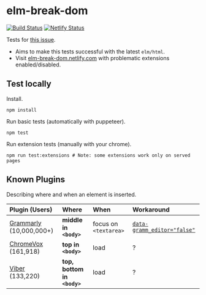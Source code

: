 # elm-break-dom

[![Build Status](https://travis-ci.org/jinjor/elm-break-dom.svg?branch=master)](https://travis-ci.org/jinjor/elm-break-dom)
[![Netlify Status](https://api.netlify.com/api/v1/badges/be3da983-1d1e-4c84-a596-ab4597c31027/deploy-status)](https://app.netlify.com/sites/elm-break-dom/deploys)

Tests for [this issue](https://github.com/elm/html/issues/44).

- Aims to make this tests successful with the latest `elm/html`.
- Visit [elm-break-dom.netlify.com](https://elm-break-dom.netlify.com/) with problematic extensions enabled/disabled.

## Test locally

Install.

```shell
npm install
```

Run basic tests (automatically with puppeteer).

```shell
npm test
```

Run extension tests (manually with your chrome).

```shell
npm run test:extensions # Note: some extensions work only on served pages
```

## Known Plugins

Describing where and when an element is inserted.

| Plugin (Users)               | Where                       | When                  | Workaround                         |
| :--------------------------- | :-------------------------- | :-------------------- | :--------------------------------- |
| [Grammarly][1] (10,000,000+) | **middle in `<body>`**      | focus on `<textarea>` | [`data-gramm_editor="false"`][1-1] |
| [ChromeVox][2] (161,918)     | **top in `<body>`**         | load                  | ?                                  |
| [Viber][3] (133,220)         | **top, bottom in `<body>`** | load                  | ?                                  |

[1]: https://chrome.google.com/webstore/detail/grammarly-for-chrome/kbfnbcaeplbcioakkpcpgfkobkghlhen
[1-1]: https://github.com/elm/html/issues/44#issuecomment-534665947
[2]: https://chrome.google.com/webstore/detail/chromevox-classic-extensi/kgejglhpjiefppelpmljglcjbhoiplfn
[3]: https://chrome.google.com/webstore/detail/viber/dafalpmmoljglecaoelijmbkhpdoobmm
